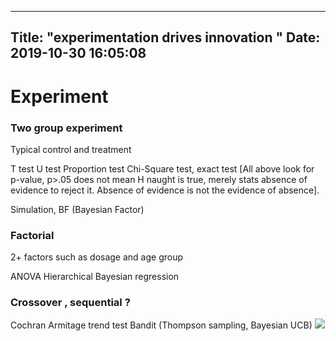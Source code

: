 ------
Title: "experimentation drives innovation "
Date: 2019-10-30 16:05:08
------
# Experiment 
### Two group experiment 
Typical control and treatment 

T test
U test
Proportion test
Chi-Square test, exact test 
[All above look for p-value, p>.05 does not mean H naught is true, merely stats absence of evidence to reject it. Absence of evidence is not the evidence of absence]. 

Simulation, BF (Bayesian Factor)

### Factorial 
2+ factors such as dosage and age group 

ANOVA
Hierarchical Bayesian regression 

### Crossover , sequential ?
Cochran Armitage trend test 
Bandit (Thompson sampling, Bayesian UCB) 
![](&&&SFLOCALFILEPATH&&&IMG_0328.PNG)

